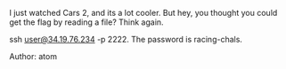 I just watched Cars 2, and its a lot cooler. But hey, you thought you could get the flag by reading a file? Think again.

ssh user@34.19.76.234 -p 2222. The password is racing-chals.

Author: atom
